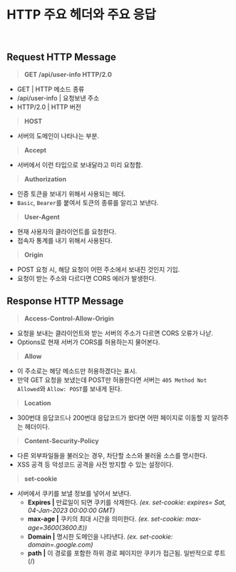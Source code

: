 # HTTP 주요 헤더와 주요 응답

<br />

## Request HTTP Message
> **GET /api/user-info HTTP/2.0**
* GET | HTTP 메소드 종류
* /api/user-info | 요청보낸 주소
* HTTP/2.0 | HTTP 버전

> **HOST**
* 서버의 도메인이 나타나는 부분.

>**Accept**
* 서버에서 이런 타입으로 보내달라고 미리 요청함.

>**Authorization**
* 인증 토큰을 보내기 위해서 사용되는 헤더.
* `Basic`, `Bearer`를 붙여서 토큰의 종류를 알리고 보낸다.

>**User-Agent**
* 현재 사용자의 클라이언트를 요청한다.
* 접속자 통계를 내기 위해서 사용된다.

>**Origin**
* POST 요청 시, 해당 요청이 어떤 주소에서 보내진 것인지 기입.
* 요청이 받는 주소와 다르다면 CORS 에러가 발생한다.


## Response HTTP Message
> **Access-Control-Allow-Origin**
* 요청을 보내는 클라이언트와 받는 서버의 주소가 다르면 CORS 오류가 나낟.
* Options로 현재 서버가 CORS를 허용하는지 물어본다.

> **Allow**
* 이 주소로는 해당 메소드만 허용하겠다는 표시.
* 만약 GET 요청을 보냈는데 POST만 허용한다면 서버는 `405 Method Not Allowed`와 `Allow: POST`를 보내게 된다.

> **Location**
* 300번대 응답코드나 200번대 응답코드가 왔다면 어떤 페이지로 이동할 지 알려주는 헤더이다.

> **Content-Security-Policy**
* 다른 외부파일들을 불러오는 경우, 차단할 소스와 불러올 소스를 명시한다.
* XSS 공격 등 악성코드 공격을 사전 방지할 수 있는 설정이다.

> **set-cookie**
* 서버에서 쿠키를 보낼 정보를 넣어서 보낸다.
  * **Expires |** 만료일이 되면 쿠키를 삭제한다. *(ex. set-cookie: expires= Sat, 04-Jan-2023 00:00:00 GMT)*
  * **max-age |** 쿠키의 최대 시간을 의미한다. *(ex. set-cookie: max-age=3600(3600초))*
  * **Domain |** 명시한 도메인을 나타낸다. *(ex. set-cookie: domain=.google.com)*
  * **path |** 이 경로를 포함한 하위 경로 페이지만 쿠키가 접근됨. 일반적으로 루트(/)